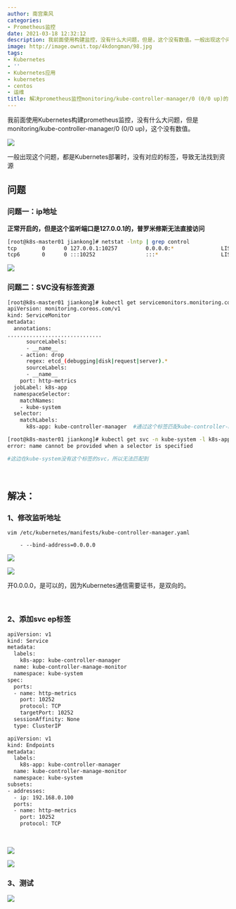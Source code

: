 ```yaml
---
author: 南宫乘风
categories:
- Prometheus监控
date: 2021-03-18 12:32:12
description: 我前面使用构建监控，没有什么大问题，但是，这个没有数值。一般出现这个问题，都是部署时，没有对应的标签，导致无法找到资源问题问题一：地址正常开启的，但是这个监听端口是的，普罗米修斯无法直接访问问题二：没。。。。。。。
image: http://image.ownit.top/4kdongman/98.jpg
tags:
- Kubernetes
- ''
- Kubernetes应用
- kubernetes
- centos
- 运维
title: 解决prometheus监控monitoring/kube-controller-manager/0 (0/0 up)的问题
---
```


<!--more-->

我前面使用Kubernetes构建prometheus监控，没有什么大问题，但是monitoring/kube-controller-manager/0 \(0/0 up\)，这个没有数值。

![](http://image.ownit.top/csdn/20210318123025468.png)

一般出现这个问题，都是Kubernetes部署时，没有对应的标签，导致无法找到资源

## 问题

### 问题一：ip地址

**正常开启的，但是这个监听端口是127.0.0.1的，普罗米修斯无法直接访问**

```bash
[root@k8s-master01 jiankong]# netstat -lntp | grep control
tcp        0      0 127.0.0.1:10257         0.0.0.0:*               LISTEN      112736/kube-control 
tcp6       0      0 :::10252                :::*                    LISTEN      112736/kube-control
```

![](http://image.ownit.top/csdn/20210318115511934.png)

### 问题二：SVC没有标签资源

```bash
[root@k8s-master01 jiankong]# kubectl get servicemonitors.monitoring.coreos.com -n monitoring kube-controller-manager -oyaml
apiVersion: monitoring.coreos.com/v1
kind: ServiceMonitor
metadata:
  annotations:
..............................
      sourceLabels:
      - __name__
    - action: drop
      regex: etcd_(debugging|disk|request|server).*
      sourceLabels:
      - __name__
    port: http-metrics
  jobLabel: k8s-app
  namespaceSelector:
    matchNames:
    - kube-system
  selector:
    matchLabels:
      k8s-app: kube-controller-manager  #通过这个标签匹配kube-controller-manager

[root@k8s-master01 jiankong]# kubectl get svc -n kube-system -l k8s-app= kube-controller-manager
error: name cannot be provided when a selector is specified

#这边在kube-system没有这个标签的svc，所以无法匹配到
```

 

## 解决：

### 1、修改监听地址

```
vim /etc/kubernetes/manifests/kube-controller-manager.yaml

    - --bind-address=0.0.0.0

```

![](http://image.ownit.top/csdn/2021031812044881.png)

![](http://image.ownit.top/csdn/20210318121030394.png)

开0.0.0.0，是可以的，因为Kubernetes通信需要证书，是双向的。

 

### 2、添加svc ep标签

```bash
apiVersion: v1
kind: Service
metadata:
  labels:
    k8s-app: kube-controller-manager
  name: kube-controller-manage-monitor
  namespace: kube-system
spec:
  ports:
  - name: http-metrics
    port: 10252
    protocol: TCP
    targetPort: 10252
  sessionAffinity: None
  type: ClusterIP

apiVersion: v1
kind: Endpoints
metadata:
  labels:
    k8s-app: kube-controller-manager
  name: kube-controller-manage-monitor
  namespace: kube-system
subsets:
- addresses:
  - ip: 192.168.0.100
  ports:
  - name: http-metrics
    port: 10252
    protocol: TCP
```

 

![](http://image.ownit.top/csdn/20210318122907108.png)

![](http://image.ownit.top/csdn/20210318123052749.png)

### 3、测试

![](http://image.ownit.top/csdn/20210318123145527.png)